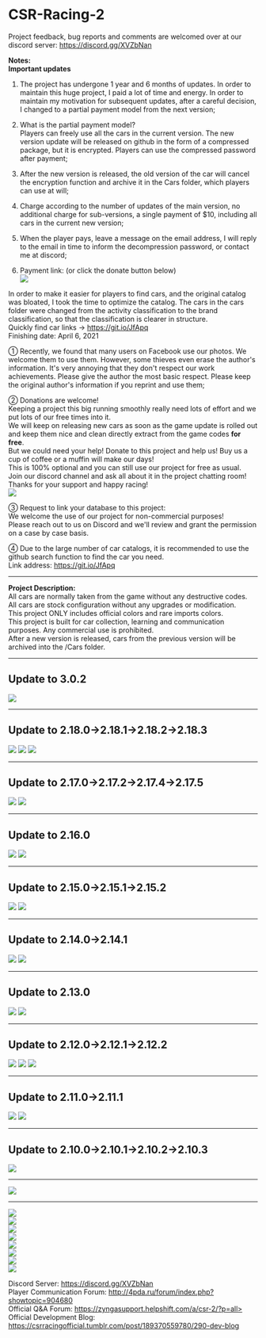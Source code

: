 # CSR-Racing-2
Project feedback, bug reports and comments are welcomed over at our discord server: https://discord.gg/XVZbNan <br>

**Notes:**<br>
**Important updates**
1. The project has undergone 1 year and 6 months of updates. In order to maintain this huge project, I paid a lot of time and energy. In order to maintain my motivation for subsequent updates, after a careful decision, I changed to a partial payment model from the next version;<br>

2. What is the partial payment model?<br>
Players can freely use all the cars in the current version. The new version update will be released on github in the form of a compressed package, but it is encrypted. Players can use the compressed password after payment;<br>

3. After the new version is released, the old version of the car will cancel the encryption function and archive it in the Cars folder, which players can use at will;<br>

4. Charge according to the number of updates of the main version, no additional charge for sub-versions, a single payment of $10, including all cars in the current new version;<br>

5. When the player pays, leave a message on the email address, I will reply to the email in time to inform the decompression password, or contact me at discord;<br>

6. Payment link: (or click the donate button below) <br>
[![](https://github.com/wear87/Picture-Material/blob/master/CSR2%20Material/paypal2.png)](https://www.paypal.me/wear87)

In order to make it easier for players to find cars, and the original catalog was bloated, I took the time to optimize the catalog. The cars in the cars folder were changed from the activity classification to the brand classification, so that the classification is clearer in structure.<br>
Quickly find car links →  https://git.io/JfApq  <br>
Finishing date: April 6, 2021

① Recently, we found that many users on Facebook use our photos. We welcome them to use them. However, some thieves even erase the author's information. It's very annoying that they don't respect our work achievements. Please give the author the most basic respect. Please keep the original author's information if you reprint and use them;<br>

② Donations are welcome!<br>
Keeping a project this big running smoothly really need lots of effort and we put lots of our free times into it.<br>
We will keep on releasing new cars as soon as the game update is rolled out and keep them nice and clean directly extract from the game codes **for free**.<br>
But we could need your help! Donate to this project and help us! Buy us a cup of coffee or a muffin will make our days!<br>
This is 100% optional and you can still use our project for free as usual. <br>
Join our discord channel and ask all about it in the project chatting room!<br>
Thanks for your support and happy racing!<br>
[![](https://github.com/wear87/Picture-Material/blob/master/CSR2%20Material/Paypal-Donate-Button.png)](https://www.paypal.me/wear87)

③ Request to link your database to this project:<br>
We welcome the use of our project for non-commercial purposes!<br>
Please reach out to us on Discord and we'll review and grant the permission on a case by case basis.<br>

④ Due to the large number of car catalogs, it is recommended to use the github search function to find the car you need.<br>
Link address: https://git.io/JfApq <br>
****
**Project Description:** <br>
All cars are normally taken from the game without any destructive codes. <br>
All cars are stock configuration without any upgrades or modification. <br>
This project ONLY includes official colors and rare imports colors. <br>
This project is built for car collection, learning and communication purposes. Any commercial use is prohibited. <br>
After a new version is released, cars from the previous version will be archived into the /Cars folder. <br>
****
## Update to 3.0.2
![](https://github.com/wear87/Picture-Material/blob/master/CSR2%20Material/3.0.2.png)
****
## Update to 2.18.0→2.18.1→2.18.2→2.18.3
![](https://github.com/wear87/Picture-Material/blob/master/CSR2%20Material/2.18.2.png)
![](https://github.com/wear87/Picture-Material/blob/master/CSR2%20Material/2.18.0-Elite%20Tokin.png)
![](https://github.com/wear87/Picture-Material/blob/master/CSR2%20Material/2.18.0.png)
****
## Update to 2.17.0→2.17.2→2.17.4→2.17.5
![](https://github.com/wear87/Picture-Material/blob/master/CSR2%20Material/2.17.0-Elite%20Tokin.png)
![](https://github.com/wear87/Picture-Material/blob/master/CSR2%20Material/2.17.0_Final.png)
****
## Update to 2.16.0
![](https://github.com/wear87/Picture-Material/blob/master/CSR2%20Material/2.16.0-Elite%20Tokin_Complete.png)
![](https://github.com/wear87/Picture-Material/blob/master/CSR2%20Material/2.16.0b1.png)
****
## Update to 2.15.0→2.15.1→2.15.2
![](https://github.com/wear87/Picture-Material/blob/master/CSR2%20Material/2.15.0-Elite%20Tokin2.png)
![](https://github.com/wear87/Picture-Material/blob/master/CSR2%20Material/2.15.0b3.png)
****
## Update to 2.14.0→2.14.1
![](https://github.com/wear87/Picture-Material/blob/master/CSR2%20Material/2.14.0-Elite%20Tokin.png)
![](https://github.com/wear87/Picture-Material/blob/master/CSR2%20Material/2.14.0.png)
****
## Update to 2.13.0
![](https://github.com/wear87/Picture-Material/blob/master/CSR2%20Material/2.13.0-Elite%20Tokin.png)
![](https://github.com/wear87/Picture-Material/blob/master/CSR2%20Material/2.13.0.png)
****
## Update to 2.12.0→2.12.1→2.12.2
![](https://github.com/wear87/Picture-Material/blob/master/CSR2%20Material/2.12.0-Elite%20Tokin.png)
![](https://github.com/wear87/Picture-Material/blob/master/CSR2%20Material/2.12.0-2.png)
[![](https://github.com/wear87/Picture-Material/blob/master/CSR2%20Material/2.12%20-Coming%20Soon.jpg)](https://csrracingofficial.tumblr.com/)
****
## Update to 2.11.0→2.11.1
![](https://github.com/wear87/Picture-Material/blob/master/CSR2%20Material/2.11.0-Elite%20Tokin.png)
![](https://github.com/wear87/Picture-Material/blob/master/CSR2%20Material/2.11.0.png)
****
## Update to 2.10.0→2.10.1→2.10.2→2.10.3
![](https://github.com/wear87/Picture-Material/blob/master/CSR2%20Material/2.10.0-Elite%20Tokin.png) 
****
![](https://github.com/wear87/Picture-Material/blob/master/CSR2%20Material/2.9.3.png)  
****
![](https://github.com/wear87/Picture-Material/blob/master/CSR2%20Material/British_event.png)<br>
![](https://github.com/wear87/Picture-Material/blob/master/CSR2%20Material/Bugatti%20110th%20Anniversary.png)<br>
![](https://github.com/wear87/Picture-Material/blob/master/CSR2%20Material/Hobbs%26Shaw.png)<br>
![](https://github.com/wear87/Picture-Material/blob/master/CSR2%20Material/Fast%26furious2.png)<br>
![](https://github.com/wear87/Picture-Material/blob/master/CSR2%20Material/Fast%26furious1.png)<br>
![](https://github.com/wear87/Picture-Material/blob/master/CSR2%20Material/Lamborghini%26Pagani.png)<br>
![](https://github.com/wear87/Picture-Material/blob/master/CSR2%20Material/Italia%26America.png)<br>
![](https://github.com/wear87/Picture-Material/blob/master/CSR2%20Material/CSR2_Cover.png)<br>

Discord Server: https://discord.gg/XVZbNan <br>
Player Communication Forum: http://4pda.ru/forum/index.php?showtopic=904680<br>
Official Q&A Forum: https://zyngasupport.helpshift.com/a/csr-2/?p=all><br>
Official Development Blog: https://csrracingofficial.tumblr.com/post/189370559780/290-dev-blog
